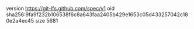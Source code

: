 version https://git-lfs.github.com/spec/v1
oid sha256:9fa9f232b106538f6c8a643faa2405b429e1653c05d433257042c180e2a4ec45
size 5681
